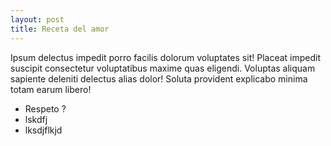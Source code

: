 ```yaml
---
layout: post
title: Receta del amor
---
```

Ipsum delectus impedit porro facilis dolorum voluptates sit! Placeat impedit suscipit consectetur voluptatibus maxime quas eligendi. Voluptas aliquam sapiente deleniti delectus alias dolor! Soluta provident explicabo minima totam earum libero!

- Respeto ?
- lskdfj
- lksdjflkjd
